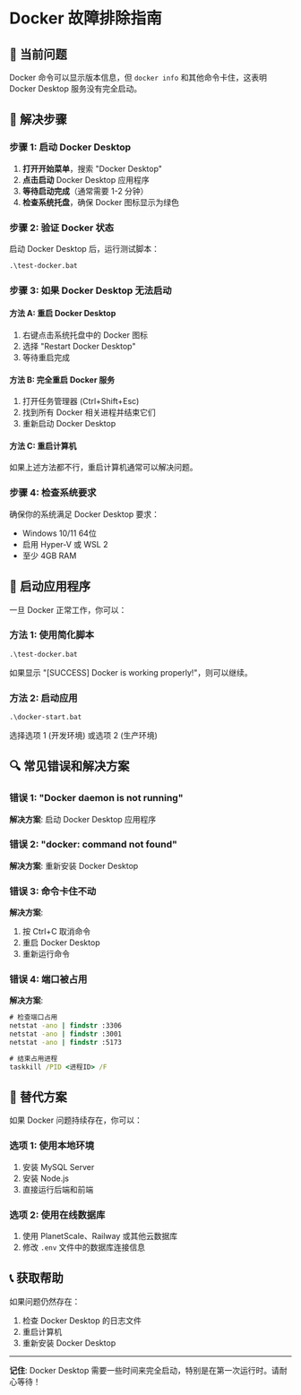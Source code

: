 # Docker 故障排除指南

## 🚨 当前问题
Docker 命令可以显示版本信息，但 `docker info` 和其他命令卡住，这表明 Docker Desktop 服务没有完全启动。

## 🔧 解决步骤

### 步骤 1: 启动 Docker Desktop
1. **打开开始菜单**，搜索 "Docker Desktop"
2. **点击启动** Docker Desktop 应用程序
3. **等待启动完成**（通常需要 1-2 分钟）
4. **检查系统托盘**，确保 Docker 图标显示为绿色

### 步骤 2: 验证 Docker 状态
启动 Docker Desktop 后，运行测试脚本：
```cmd
.\test-docker.bat
```

### 步骤 3: 如果 Docker Desktop 无法启动

#### 方法 A: 重启 Docker Desktop
1. 右键点击系统托盘中的 Docker 图标
2. 选择 "Restart Docker Desktop"
3. 等待重启完成

#### 方法 B: 完全重启 Docker 服务
1. 打开任务管理器 (Ctrl+Shift+Esc)
2. 找到所有 Docker 相关进程并结束它们
3. 重新启动 Docker Desktop

#### 方法 C: 重启计算机
如果上述方法都不行，重启计算机通常可以解决问题。

### 步骤 4: 检查系统要求
确保你的系统满足 Docker Desktop 要求：
- Windows 10/11 64位
- 启用 Hyper-V 或 WSL 2
- 至少 4GB RAM

## 🎯 启动应用程序

一旦 Docker 正常工作，你可以：

### 方法 1: 使用简化脚本
```cmd
.\test-docker.bat
```
如果显示 "[SUCCESS] Docker is working properly!"，则可以继续。

### 方法 2: 启动应用
```cmd
.\docker-start.bat
```
选择选项 1 (开发环境) 或选项 2 (生产环境)

## 🔍 常见错误和解决方案

### 错误 1: "Docker daemon is not running"
**解决方案**: 启动 Docker Desktop 应用程序

### 错误 2: "docker: command not found"
**解决方案**: 重新安装 Docker Desktop

### 错误 3: 命令卡住不动
**解决方案**: 
1. 按 Ctrl+C 取消命令
2. 重启 Docker Desktop
3. 重新运行命令

### 错误 4: 端口被占用
**解决方案**: 
```cmd
# 检查端口占用
netstat -ano | findstr :3306
netstat -ano | findstr :3001
netstat -ano | findstr :5173

# 结束占用进程
taskkill /PID <进程ID> /F
```

## 🚀 替代方案

如果 Docker 问题持续存在，你可以：

### 选项 1: 使用本地环境
1. 安装 MySQL Server
2. 安装 Node.js
3. 直接运行后端和前端

### 选项 2: 使用在线数据库
1. 使用 PlanetScale、Railway 或其他云数据库
2. 修改 `.env` 文件中的数据库连接信息

## 📞 获取帮助

如果问题仍然存在：
1. 检查 Docker Desktop 的日志文件
2. 重启计算机
3. 重新安装 Docker Desktop

---

**记住**: Docker Desktop 需要一些时间来完全启动，特别是在第一次运行时。请耐心等待！
